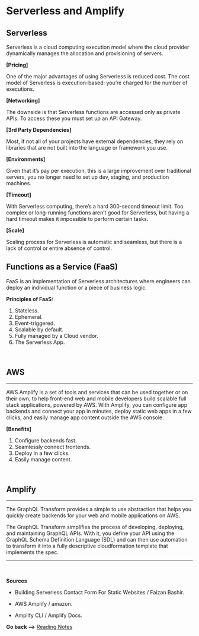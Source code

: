 # Serverless and Amplify

## Serverless

Serverless is a cloud computing execution model where the cloud provider dynamically manages the allocation and provisioning of servers.

**[Pricing]**

One of the major advantages of using Serverless is reduced cost. The cost model of Serverless is execution-based: you’re charged for the number of executions.

**[Networking]**

The downside is that Serverless functions are accessed only as private APIs. To access these you must set up an API Gateway.

**[3rd Party Dependencies]**

Most, if not all of your projects have external dependencies, they rely on libraries that are not built into the language or framework you use.

**[Environments]**

Given that it’s pay per execution, this is a large improvement over traditional servers, you no longer need to set up dev, staging, and production machines.

**[Timeout]**

With Serverless computing, there’s a hard 300-second timeout limit. Too complex or long-running functions aren’t good for Serverless, but having a hard timeout makes it impossible to perform certain tasks.

**[Scale]**

Scaling process for Serverless is automatic and seamless, but there is a lack of control or entire absence of control.

## Functions as a Service (FaaS)

FaaS is an implementation of Serverless architectures where engineers can deploy an individual function or a piece of business logic.

**Principles of FaaS:**

1. Stateless.
2. Ephemeral.
3. Event-triggered.
4. Scalable by default.
5. Fully managed by a Cloud vendor.
6. The Serverless App.

<br>

## AWS

<hr>

AWS Amplify is a set of tools and services that can be used together or on their own, to help front-end web and mobile developers build scalable full stack applications, powered by AWS. With Amplify, you can configure app backends and connect your app in minutes, deploy static web apps in a few clicks, and easily manage app content outside the AWS console.

**[Benefits]**

1. Configure backends fast.
2. Seamlessly connect frontends.
3. Deploy in a few clicks.
4. Easily manage content.

<br>

## Amplify

<hr>

The GraphQL Transform provides a simple to use abstraction that helps you quickly create backends for your web and mobile applications on AWS.

The GraphQL Transform simplifies the process of developing, deploying, and maintaining GraphQL APIs. With it, you define your API using the GraphQL Schema Definition Language (SDL) and can then use automation to transform it into a fully descriptive cloudformation template that implements the spec.

<hr>
<br>

**Sources**

- Building Serverless Contact Form For Static Websites / Faizan Bashir.

- AWS Amplify / amazon.

- Amplify CLI / Amplify Docs.

**Go back -->** [Reading Notes](https://aseel-dweedar.github.io/reading-notes/)
